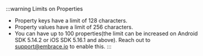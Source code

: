 :::warning Limits on Properties
* Property keys have a limit of 128 characters.
* Property values have a limit of 256 characters.
* You can have up to 100 properties(the limit can be increased on Android SDK 5.14.2 or iOS SDK 5.16.1 and above). Reach out to support@embrace.io to enable this.
:::
